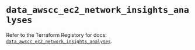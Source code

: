 # `data_awscc_ec2_network_insights_analyses`

Refer to the Terraform Registory for docs: [`data_awscc_ec2_network_insights_analyses`](https://registry.terraform.io/providers/hashicorp/awscc/0.70.0/docs/data-sources/ec2_network_insights_analyses).
